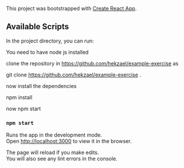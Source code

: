 This project was bootstrapped with [Create React App](https://github.com/facebook/create-react-app).

## Available Scripts

In the project directory, you can run:

You need to have node js installed

clone the repository in https://github.com/hekzael/example-exercise as

git clone https://github.com/hekzael/example-exercise . 

now install the dependencies

npm install

now npm start
### `npm start`

Runs the app in the development mode.<br>
Open [http://localhost:3000](http://localhost:3000) to view it in the browser.

The page will reload if you make edits.<br>
You will also see any lint errors in the console.
